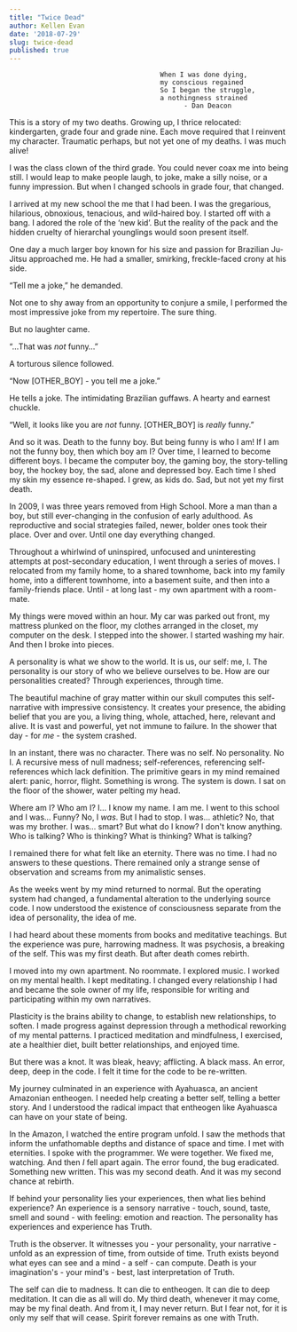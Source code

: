 ```yaml
---
title: "Twice Dead"
author: Kellen Evan
date: '2018-07-29'
slug: twice-dead
published: true
---
```


```
                                      When I was done dying,
                                      my conscious regained
                                      So I began the struggle,
                                      a nothingness strained
                                            - Dan Deacon
```

This is a story of my two deaths. Growing up, I thrice relocated: kindergarten, grade four and grade nine. Each move required that I reinvent my character. Traumatic perhaps, but not yet one of my deaths. I was much alive!

I was the class clown of the third grade. You could never coax me into being still. I would leap to make people laugh, to joke, make a silly noise, or a funny impression. But when I changed schools in grade four, that changed.

I arrived at my new school the me that I had been. I was the gregarious, hilarious, obnoxious, tenacious, and wild-haired boy. I started off with a bang. I adored the role of the ‘new kid’. But the reality of the pack and the hidden cruelty of hierarchal younglings would soon present itself.

One day a much larger boy known for his size and passion for Brazilian Ju-Jitsu approached me. He had a smaller, smirking, freckle-faced crony at his side.

“Tell me a joke,” he demanded.

Not one to shy away from an opportunity to conjure a smile, I performed the most impressive joke from my repertoire. The sure thing.

But no laughter came.

“…That was *not* funny…”

A torturous silence followed.

“Now [OTHER_BOY] - you tell me a joke.”

He tells a joke. The intimidating Brazilian guffaws. A hearty and earnest chuckle.

“Well, it looks like you are _not_ funny. [OTHER_BOY] is _really_ funny.”

And so it was. Death to the funny boy. But being funny is who I am! If I am not the funny boy, then which boy am I? Over time, I learned to become different boys. I became the computer boy, the gaming boy, the story-telling boy, the hockey boy, the sad, alone and depressed boy. Each time I shed my skin my essence re-shaped. I grew, as kids do. Sad, but not yet my first death.

In 2009, I was three years removed from High School. More a man than a boy, but still ever-changing in the confusion of early adulthood. As reproductive and social strategies failed, newer, bolder ones took their place. Over and over. Until one day everything changed.

Throughout a whirlwind of uninspired, unfocused and uninteresting attempts at post-secondary education, I went through a series of moves. I relocated from my family home, to a shared townhome, back into my family home, into a different townhome, into a basement suite, and then into a family-friends place. Until - at long last - my own apartment with a room-mate.

My things were moved within an hour. My car was parked out front, my mattress plunked on the floor, my clothes arranged in the closet, my computer on the desk. I stepped into the shower. I started washing my hair. And then I broke into pieces.

A personality is what we show to the world. It is us, our self: me, I. The personality is our story of who we believe ourselves to be. How are our personalities created? Through experiences, through time.

The beautiful machine of gray matter within our skull computes this self-narrative with impressive consistency. It creates your presence, the abiding belief that you are you, a living thing, whole, attached, here, relevant and alive. It is vast and powerful, yet not immune to failure. In the shower that day - for _me_ -  the system crashed.

In an instant, there was no character. There was no self. No personality. No I. A recursive mess of null madness; self-references, referencing self-references which lack definition. The primitive gears in my mind remained alert: panic, horror, flight. Something is wrong. The system is down. I sat on the floor of the shower, water pelting my head.

Where am I? Who am I? I… I know my name. I am me. I went to this school and I was… Funny? No, I _was_. But I had to stop. I was… athletic? No, that was my brother. I was… smart? But what do I know? I don't know anything. Who is talking? Who is thinking? What is thinking? What is talking?

I remained there for what felt like an eternity. There was no time. I had no answers to these questions. There remained only a strange sense of observation and screams from my animalistic senses.

As the weeks went by my mind returned to normal. But the operating system had changed, a fundamental alteration to the underlying source code. I now understood the existence of consciousness separate from the idea of personality, the idea of me.

I had heard about these moments from books and meditative teachings. But the experience was pure, harrowing madness. It was psychosis, a breaking of the self. This was my first death. But after death comes rebirth.

I moved into my own apartment. No roommate. I explored music. I worked on my mental health. I kept meditating. I changed every relationship I had and became the sole owner of my life, responsible for writing and participating within my own narratives.

Plasticity is the brains ability to change, to establish new relationships, to soften. I made progress against depression through a methodical reworking of my mental patterns. I practiced meditation and mindfulness, I exercised, ate a healthier diet, built better relationships, and enjoyed time.

But there was a knot. It was bleak, heavy; afflicting. A black mass. An error, deep, deep in the code. I felt it time for the code to be re-written.

My journey culminated in an experience with Ayahuasca, an ancient Amazonian entheogen. I needed help creating a better self, telling a better story. And I understood the radical impact that entheogen like Ayahuasca can have on your state of being.

In the Amazon, I watched the entire program unfold. I saw the methods that inform the unfathomable depths and distance of space and time. I met with eternities. I spoke with the programmer. We were together. We fixed me, watching. And then _I_ fell apart again. The error found, the bug eradicated. Something new written. This was my second death. And it was my second chance at rebirth.

If behind your personality lies your experiences, then what lies behind experience? An experience is a sensory narrative - touch, sound, taste, smell and sound - with feeling: emotion and reaction. The personality has experiences and experience has Truth.

Truth is the observer. It witnesses you - your personality, your narrative - unfold as an expression of time, from outside of time. Truth exists beyond what eyes can see and a mind - a self - can compute. Death is your imagination's - your mind's - best, last interpretation of Truth.

The self can die to madness. It can die to entheogen. It can die to deep meditation. It can die as all will do. My third death, whenever it may come, may be my final death. And from it, I may never return. But I fear not, for it is only my self that will cease. Spirit forever remains as one with Truth.
